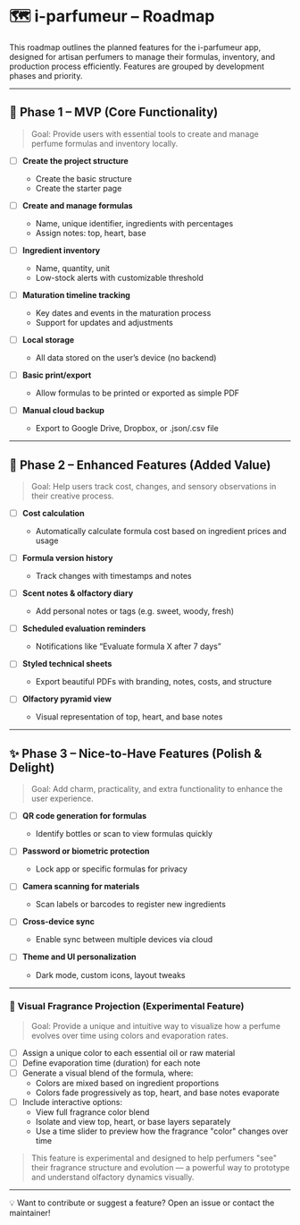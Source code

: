 # 🗺️ i-parfumeur – Roadmap

This roadmap outlines the planned features for the i-parfumeur app, designed for artisan perfumers to manage their formulas, inventory, and production process efficiently. Features are grouped by development phases and priority.

---

## 🚀 Phase 1 – MVP (Core Functionality)
> Goal: Provide users with essential tools to create and manage perfume formulas and inventory locally.

- [ ] **Create the project structure**
  - Create the basic structure
  - Create the starter page

- [ ] **Create and manage formulas**
  - Name, unique identifier, ingredients with percentages
  - Assign notes: top, heart, base

- [ ] **Ingredient inventory**
  - Name, quantity, unit
  - Low-stock alerts with customizable threshold

- [ ] **Maturation timeline tracking**
  - Key dates and events in the maturation process
  - Support for updates and adjustments

- [ ] **Local storage**
  - All data stored on the user’s device (no backend)

- [ ] **Basic print/export**
  - Allow formulas to be printed or exported as simple PDF

- [ ] **Manual cloud backup**
  - Export to Google Drive, Dropbox, or .json/.csv file

---

## 🔄 Phase 2 – Enhanced Features (Added Value)
> Goal: Help users track cost, changes, and sensory observations in their creative process.

- [ ] **Cost calculation**
  - Automatically calculate formula cost based on ingredient prices and usage

- [ ] **Formula version history**
  - Track changes with timestamps and notes

- [ ] **Scent notes & olfactory diary**
  - Add personal notes or tags (e.g. sweet, woody, fresh)

- [ ] **Scheduled evaluation reminders**
  - Notifications like “Evaluate formula X after 7 days”

- [ ] **Styled technical sheets**
  - Export beautiful PDFs with branding, notes, costs, and structure

- [ ] **Olfactory pyramid view**
  - Visual representation of top, heart, and base notes

---

## ✨ Phase 3 – Nice-to-Have Features (Polish & Delight)
> Goal: Add charm, practicality, and extra functionality to enhance the user experience.

- [ ] **QR code generation for formulas**
  - Identify bottles or scan to view formulas quickly

- [ ] **Password or biometric protection**
  - Lock app or specific formulas for privacy

- [ ] **Camera scanning for materials**
  - Scan labels or barcodes to register new ingredients

- [ ] **Cross-device sync**
  - Enable sync between multiple devices via cloud

- [ ] **Theme and UI personalization**
  - Dark mode, custom icons, layout tweaks

---

### 🌈 **Visual Fragrance Projection (Experimental Feature)**  
> Goal: Provide a unique and intuitive way to visualize how a perfume evolves over time using colors and evaporation rates.

- [ ] Assign a unique color to each essential oil or raw material  
- [ ] Define evaporation time (duration) for each note  
- [ ] Generate a visual blend of the formula, where:  
  - Colors are mixed based on ingredient proportions  
  - Colors fade progressively as top, heart, and base notes evaporate  
- [ ] Include interactive options:  
  - View full fragrance color blend  
  - Isolate and view top, heart, or base layers separately  
  - Use a time slider to preview how the fragrance "color" changes over time  

> This feature is experimental and designed to help perfumers "see" their fragrance structure and evolution — a powerful way to prototype and understand olfactory dynamics visually.

---

💡 Want to contribute or suggest a feature? Open an issue or contact the maintainer!

